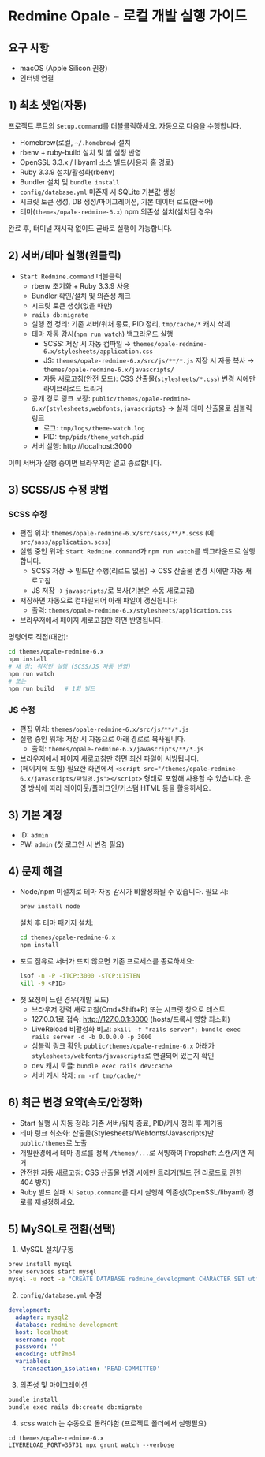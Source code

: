 # Redmine Opale - 로컬 개발 실행 가이드

## 요구 사항

- macOS (Apple Silicon 권장)
- 인터넷 연결

## 1) 최초 셋업(자동)

프로젝트 루트의 `Setup.command`를 더블클릭하세요. 자동으로 다음을 수행합니다.

- Homebrew(로컬, `~/.homebrew`) 설치
- rbenv + ruby-build 설치 및 셸 설정 반영
- OpenSSL 3.3.x / libyaml 소스 빌드(사용자 홈 경로)
- Ruby 3.3.9 설치/활성화(rbenv)
- Bundler 설치 및 `bundle install`
- `config/database.yml` 미존재 시 SQLite 기본값 생성
- 시크릿 토큰 생성, DB 생성/마이그레이션, 기본 데이터 로드(한국어)
- 테마(`themes/opale-redmine-6.x`) npm 의존성 설치(설치된 경우)

완료 후, 터미널 재시작 없이도 곧바로 실행이 가능합니다.

## 2) 서버/테마 실행(원클릭)

- `Start Redmine.command` 더블클릭
  - rbenv 초기화 + Ruby 3.3.9 사용
  - Bundler 확인/설치 및 의존성 체크
  - 시크릿 토큰 생성(없을 때만)
  - `rails db:migrate`
  - 실행 전 정리: 기존 서버/워처 종료, PID 정리, `tmp/cache/*` 캐시 삭제
  - 테마 자동 감시(`npm run watch`) 백그라운드 실행
    - SCSS: 저장 시 자동 컴파일 → `themes/opale-redmine-6.x/stylesheets/application.css`
    - JS: `themes/opale-redmine-6.x/src/js/**/*.js` 저장 시 자동 복사 → `themes/opale-redmine-6.x/javascripts/`
    - 자동 새로고침(안전 모드): CSS 산출물(`stylesheets/*.css`) 변경 시에만 라이브리로드 트리거
  - 공개 경로 링크 보장: `public/themes/opale-redmine-6.x/{stylesheets,webfonts,javascripts}` → 실제 테마 산출물로 심볼릭 링크
    - 로그: `tmp/logs/theme-watch.log`
    - PID: `tmp/pids/theme_watch.pid`
  - 서버 실행: http://localhost:3000

이미 서버가 실행 중이면 브라우저만 열고 종료합니다.

## 3) SCSS/JS 수정 방법

### SCSS 수정

- 편집 위치: `themes/opale-redmine-6.x/src/sass/**/*.scss` (예: `src/sass/application.scss`)
- 실행 중인 워처: `Start Redmine.command`가 `npm run watch`를 백그라운드로 실행합니다.
  - SCSS 저장 → 빌드만 수행(리로드 없음) → CSS 산출물 변경 시에만 자동 새로고침
  - JS 저장 → `javascripts/`로 복사(기본은 수동 새로고침)
- 저장하면 자동으로 컴파일되어 아래 파일이 갱신됩니다:
  - 출력: `themes/opale-redmine-6.x/stylesheets/application.css`
- 브라우저에서 페이지 새로고침만 하면 반영됩니다.

명령어로 직접(대안):

```bash
cd themes/opale-redmine-6.x
npm install
# 새 창: 워처만 실행 (SCSS/JS 자동 반영)
npm run watch
# 또는
npm run build   # 1회 빌드
```

### JS 수정

- 편집 위치: `themes/opale-redmine-6.x/src/js/**/*.js`
- 실행 중인 워처: 저장 시 자동으로 아래 경로로 복사됩니다.
  - 출력: `themes/opale-redmine-6.x/javascripts/**/*.js`
- 브라우저에서 페이지 새로고침만 하면 최신 파일이 서빙됩니다.
- (페이지에 포함) 필요한 화면에서 `<script src="/themes/opale-redmine-6.x/javascripts/파일명.js"></script>` 형태로 포함해 사용할 수 있습니다. 운영 방식에 따라 레이아웃/플러그인/커스텀 HTML 등을 활용하세요.

## 3) 기본 계정

- ID: `admin`
- PW: `admin` (첫 로그인 시 변경 필요)

## 4) 문제 해결

- Node/npm 미설치로 테마 자동 감시가 비활성화될 수 있습니다. 필요 시:
  ```bash
  brew install node
  ```
  설치 후 테마 패키지 설치:
  ```bash
  cd themes/opale-redmine-6.x
  npm install
  ```
- 포트 점유로 서버가 뜨지 않으면 기존 프로세스를 종료하세요:
  ```bash
  lsof -n -P -iTCP:3000 -sTCP:LISTEN
  kill -9 <PID>
  ```
- 첫 요청이 느린 경우(개발 모드)
  - 브라우저 강력 새로고침(Cmd+Shift+R) 또는 시크릿 창으로 테스트
  - 127.0.0.1로 접속: http://127.0.0.1:3000 (hosts/프록시 영향 최소화)
  - LiveReload 비활성화 비교: `pkill -f "rails server"; bundle exec rails server -d -b 0.0.0.0 -p 3000`
  - 심볼릭 링크 확인: `public/themes/opale-redmine-6.x` 아래가 `stylesheets/webfonts/javascripts`로 연결되어 있는지 확인
  - dev 캐시 토글: `bundle exec rails dev:cache`
  - 서버 캐시 삭제: `rm -rf tmp/cache/*`

## 6) 최근 변경 요약(속도/안정화)

- Start 실행 시 자동 정리: 기존 서버/워처 종료, PID/캐시 정리 후 재기동
- 테마 링크 최소화: 산출물(Stylesheets/Webfonts/Javascripts)만 `public/themes`로 노출
- 개발환경에서 테마 경로를 정적 `/themes/...`로 서빙하여 Propshaft 스캔/지연 제거
- 안전한 자동 새로고침: CSS 산출물 변경 시에만 트리거(빌드 전 리로드로 인한 404 방지)
- Ruby 빌드 실패 시 `Setup.command`를 다시 실행해 의존성(OpenSSL/libyaml) 경로를 재설정하세요.

## 5) MySQL로 전환(선택)

1. MySQL 설치/구동

```bash
brew install mysql
brew services start mysql
mysql -u root -e "CREATE DATABASE redmine_development CHARACTER SET utf8mb4;"
```

2. `config/database.yml` 수정

```yaml
development:
  adapter: mysql2
  database: redmine_development
  host: localhost
  username: root
  password: ''
  encoding: utf8mb4
  variables:
    transaction_isolation: 'READ-COMMITTED'
```

3. 의존성 및 마이그레이션

```bash
bundle install
bundle exec rails db:create db:migrate
```

4. scss watch 는 수동으로 돌려야함 (프로젝트 폴더에서 실행필요)

```
cd themes/opale-redmine-6.x
LIVERELOAD_PORT=35731 npx grunt watch --verbose
```

